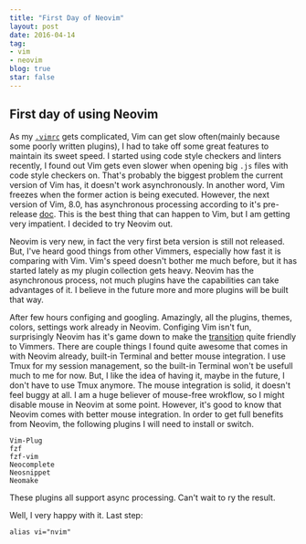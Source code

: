 ```yaml
---
title: "First Day of Neovim"
layout: post
date: 2016-04-14
tag:
- vim
- neovim
blog: true
star: false
---
```


## First day of using Neovim

As my [`.vimrc`](https://github.com/yifanchen/dotfiles/blob/master/.vimrc) gets complicated, Vim can get slow often(mainly because some poorly written plugins), I had to take off some great features to maintain its sweet speed. I started using code style checkers and linters recently, I found out Vim gets even slower when opening big `.js` files with code style checkers on. That's probably the biggest problem the current version of Vim has, it doesn't work asynchronously. In another word, Vim freezes when the former action is being
executed. However, the next version of Vim, 8.0, has asynchronous processing according to it's pre-release [doc](https://github.com/vim/vim/blob/master/runtime/doc/version8.txt). This is the best thing that can happen to Vim, but I am getting very impatient. I decided to try Neovim out.

Neovim is very new, in fact the very first beta version is still not released. But, I've heard good things from other Vimmers, especially how fast it is comparing with Vim. Vim's speed doesn't bother me much before, but it has started lately as my plugin collection gets heavy. Neovim has the asynchronous process, not much plugins have the capabilities can take advantages of it. I believe in the future more and more plugins will be built that way.

After few hours configing and googling. Amazingly, all the plugins, themes, colors, settings work already in Neovim. Configing Vim isn't fun, surprisingly Neovim has it's game down to make the [transition](https://neovim.io/doc/user/nvim_from_vim.html) quite friendly to Vimmers. There are couple things I found quite awesome that comes in with Neovim already, built-in Terminal and better mouse integration. I use Tmux for my session management, so the built-in Terminal won't be usefull much to me for now. But, I like the idea of having it, maybe in the future, I don't have to use Tmux anymore. The mouse integration is solid, it doesn't feel buggy at all. I am a huge believer of mouse-free wrokflow, so I might disable mouse in Neovim at some point. However, it's good to know that Neovim comes with better mouse integration. In order to get full benefits from Neovim, the following plugins I will need to install or switch.

    Vim-Plug
    fzf
    fzf-vim
    Neocomplete
    Neosnippet
    Neomake

These plugins all support async processing. Can't wait to ry the result.

Well, I very happy with it. Last step:

    alias vi="nvim"

